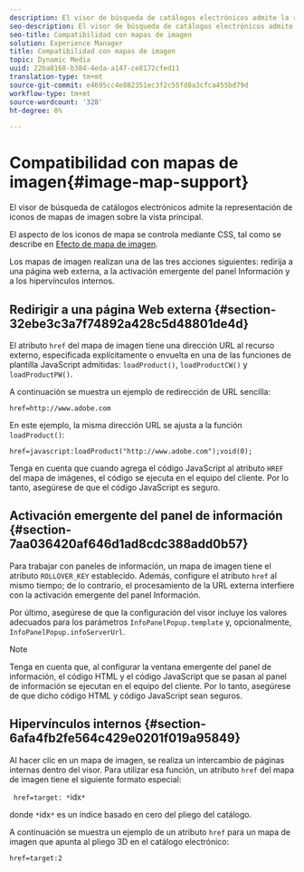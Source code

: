 ```yaml
---
description: El visor de búsqueda de catálogos electrónicos admite la representación de iconos de mapas de imagen sobre la vista principal.
seo-description: El visor de búsqueda de catálogos electrónicos admite la representación de iconos de mapas de imagen sobre la vista principal.
seo-title: Compatibilidad con mapas de imagen
solution: Experience Manager
title: Compatibilidad con mapas de imagen
topic: Dynamic Media
uuid: 22ba8168-b384-4eda-a147-ce8172cfed11
translation-type: tm+mt
source-git-commit: e4695cc4e882351ec3f2c55fd8a3cfca455bd79d
workflow-type: tm+mt
source-wordcount: '328'
ht-degree: 0%

---
```



# Compatibilidad con mapas de imagen{#image-map-support}

El visor de búsqueda de catálogos electrónicos admite la representación de iconos de mapas de imagen sobre la vista principal.

El aspecto de los iconos de mapa se controla mediante CSS, tal como se describe en [Efecto de mapa de imagen](../../c-html5-s7-aem-asset-viewers/c-html5-20-ecatalog-viewer-about/c-html5-20-ecatalog-viewer-customizingviewer/r-html5-ecatalog-viewer-20-customize-imagemapeffect.md#reference-261df27d1ed145c882b26b88e33a0289).

Los mapas de imagen realizan una de las tres acciones siguientes: redirija a una página web externa, a la activación emergente del panel Información y a los hipervínculos internos.

## Redirigir a una página Web externa {#section-32ebe3c3a7f74892a428c5d48801de4d}

El atributo `href` del mapa de imagen tiene una dirección URL al recurso externo, especificada explícitamente o envuelta en una de las funciones de plantilla JavaScript admitidas: `loadProduct()`, `loadProductCW()` y `loadProductPW()`.

A continuación se muestra un ejemplo de redirección de URL sencilla:

`href=http://www.adobe.com`

En este ejemplo, la misma dirección URL se ajusta a la función `loadProduct()`:

`href=javascript:loadProduct("http://www.adobe.com");void(0);`

Tenga en cuenta que cuando agrega el código JavaScript al atributo `HREF` del mapa de imágenes, el código se ejecuta en el equipo del cliente. Por lo tanto, asegúrese de que el código JavaScript es seguro.

## Activación emergente del panel de información {#section-7aa036420af646d1ad8cdc388add0b57}

Para trabajar con paneles de información, un mapa de imagen tiene el atributo `ROLLOVER_KEY` establecido. Además, configure el atributo `href` al mismo tiempo; de lo contrario, el procesamiento de la URL externa interfiere con la activación emergente del panel Información.

Por último, asegúrese de que la configuración del visor incluye los valores adecuados para los parámetros `InfoPanelPopup.template` y, opcionalmente, `InfoPanelPopup.infoServerUrl`.

>[!NOTE]
>
>Tenga en cuenta que, al configurar la ventana emergente del panel de información, el código HTML y el código JavaScript que se pasan al panel de información se ejecutan en el equipo del cliente. Por lo tanto, asegúrese de que dicho código HTML y código JavaScript sean seguros.

## Hipervínculos internos {#section-6afa4fb2fe564c429e0201f019a95849}

Al hacer clic en un mapa de imagen, se realiza un intercambio de páginas internas dentro del visor. Para utilizar esa función, un atributo `href` del mapa de imagen tiene el siguiente formato especial:

` href=target: *`idx`*`

donde `*`idx`*` es un índice basado en cero del pliego del catálogo.

A continuación se muestra un ejemplo de un atributo `href` para un mapa de imagen que apunta al pliego 3D en el catálogo electrónico:

`href=target:2`
